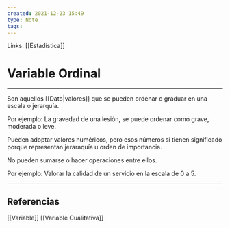 ```yaml
---
created: 2021-12-23 15:49
type: Note
tags:
---
```


Links: [[Estadística]]

# Variable Ordinal
---

Son aquellos [[Dato|valores]] que se pueden ordenar o graduar en una escala o jerarquía.

Por ejemplo: La gravedad de una lesión, se puede ordenar como grave, moderada o leve.

Pueden adoptar valores numéricos, pero esos números si tienen significado porque representan jeraraquía u orden de importancia.

No pueden sumarse o hacer operaciones entre ellos.

Por ejemplo: Valorar la calidad de un servicio en la escala de 0 a 5.

---

## Referencias
[[Variable]]
[[Variable Cualitativa]]